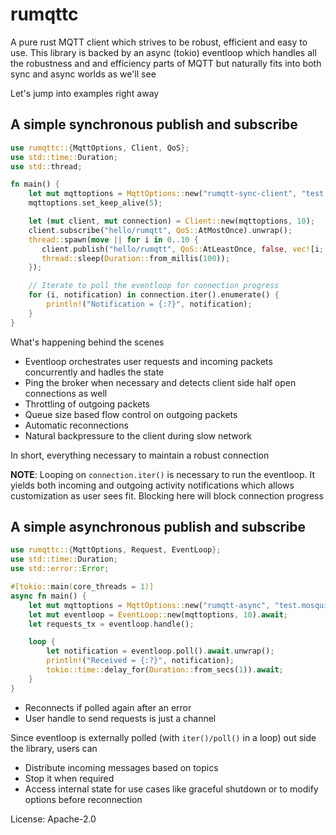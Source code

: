 # rumqttc

A pure rust MQTT client which strives to be robust, efficient and easy to use.
This library is backed by an async (tokio) eventloop which handles all the robustness and
and efficiency parts of MQTT but naturally fits into both sync and async worlds as we'll see

Let's jump into examples right away

A simple synchronous publish and subscribe
----------------------------

```rust
use rumqttc::{MqttOptions, Client, QoS};
use std::time::Duration;
use std::thread;

fn main() {
    let mut mqttoptions = MqttOptions::new("rumqtt-sync-client", "test.mosquitto.org", 1883);
    mqttoptions.set_keep_alive(5);

    let (mut client, mut connection) = Client::new(mqttoptions, 10);
    client.subscribe("hello/rumqtt", QoS::AtMostOnce).unwrap();
    thread::spawn(move || for i in 0..10 {
       client.publish("hello/rumqtt", QoS::AtLeastOnce, false, vec![i; i as usize]).unwrap();
       thread::sleep(Duration::from_millis(100));
    });

    // Iterate to poll the eventloop for connection progress
    for (i, notification) in connection.iter().enumerate() {
        println!("Notification = {:?}", notification);
    }
}
```

What's happening behind the scenes
- Eventloop orchestrates user requests and incoming packets concurrently and hadles the state
- Ping the broker when necessary and detects client side half open connections as well
- Throttling of outgoing packets
- Queue size based flow control on outgoing packets
- Automatic reconnections
- Natural backpressure to the client during slow network

In short, everything necessary to maintain a robust connection

**NOTE**: Looping on `connection.iter()` is necessary to run the eventloop. It yields both
incoming and outgoing activity notifications which allows customization as user sees fit.
Blocking here will block connection progress

A simple asynchronous publish and subscribe
------------------------------
```rust
use rumqttc::{MqttOptions, Request, EventLoop};
use std::time::Duration;
use std::error::Error;

#[tokio::main(core_threads = 1)]
async fn main() {
    let mut mqttoptions = MqttOptions::new("rumqtt-async", "test.mosquitto.org", 1883);
    let mut eventloop = EventLoop::new(mqttoptions, 10).await;
    let requests_tx = eventloop.handle();

    loop {
        let notification = eventloop.poll().await.unwrap();
        println!("Received = {:?}", notification);
        tokio::time::delay_for(Duration::from_secs(1)).await;
    }
}
```
- Reconnects if polled again after an error
- User handle to send requests is just a channel

Since eventloop is externally polled (with `iter()/poll()` in a loop) out side the library, users can
- Distribute incoming messages based on topics
- Stop it when required
- Access internal state for use cases like graceful shutdown or to modify options before reconnection

License: Apache-2.0
